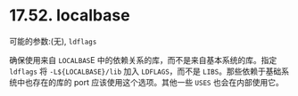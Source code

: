 # 17.52. localbase

可能的参数:(无), `ldflags`

确保使用来自 `LOCALBAS`E 中的依赖关系的库，而不是来自基本系统的库。指定 `ldflags` 将 `-L${LOCALBASE}/lib` 加入 `LDFLAGS`，而不是 `LIBS`。那些依赖于基础系统中也存在的库的 port 应该使用这个选项。其他一些 `USES` 也会在内部使用它。
